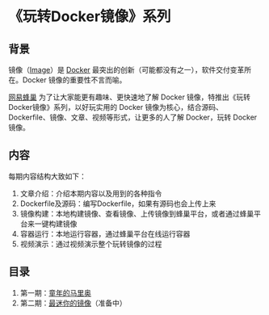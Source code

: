 《玩转Docker镜像》系列
===

## 背景
镜像（[Image](https://docs.docker.com/engine/reference/commandline/images/)）是 [Docker](http://www.docker.com) 最突出的创新（可能都没有之一），软件交付变革所在。Docker 镜像的重要性不言而喻。

[网易蜂巢](http://c.163.com) 为了让大家能更有趣味、更快速地了解 Docker 镜像，特推出《玩转Docker镜像》系列，以好玩实用的 Docker 镜像为核心，结合源码、Dockerfile、镜像、文章、视频等形式，让更多的人了解 Docker，玩转 Docker 镜像。

## 内容
每期内容结构大致如下：

1. 文章介绍：介绍本期内容以及用到的各种指令
2. Dockerfile及源码：编写Dockerfile，如果有源码也会上传上来
3. 镜像构建：本地构建镜像、查看镜像、上传镜像到蜂巢平台，或者通过蜂巢平台来一键构建镜像
4. 容器运行：本地运行容器，通过蜂巢平台在线运行容器
5. 视频演示：通过视频演示整个玩转镜像的过程

## 目录
1. 第一期：[童年的马里奥](stage-1)
2. 第二期：[最迷你的镜像](stage-2)（准备中）
